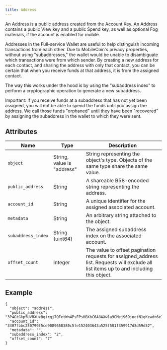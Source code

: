 ```yaml
---
title: Address
---
```

An Address is a public address created from the Account Key. An Address contains a public View key and a public Spend key, as well as optional Fog materials, if the account is enabled for mobile.

Addresses in the Full-service Wallet are useful to help distinguish incoming transactions from each other. Due to MobileCoin's privacy properties, without using "subaddresses," the wallet would be unable to disambiguate which transactions were from which sender. By creating a new address for each contact, and sharing the address with only that contact, you can be certain that when you receive funds at that address, it is from the assigned contact.

The way this works under the hood is by using the "subaddress index" to perform a cryptographic operation to generate a new subaddress.

Important: If you receive funds at a subaddress that has not yet been assigned, you will not be able to spend the funds until you assign the address. We call those funds "orphaned" until they have been "recovered" by assigning the subaddress in the wallet to which they were sent.

## Attributes

| Name | Type | Description |
| ---- | ---- | ----------- |
| `object` | String, value is "address" | String representing the object's type. Objects of the same type share the same value. |
| `public_address` | String | A shareable B58-encoded string representing the address. |
| `account_id` | String | A unique identifier for the assigned associated account. |
| `metadata` | String | An arbitrary string attached to the object. |
| `subaddress_index` | String (uint64) | The assigned subaddress index on the associated account. |
| `offset_count` | Integer | The value to offset pagination requests for assigned_address list. Requests will exclude all list items up to and including this object. |

## Example

```
{
  "object": "address",
  "public_address": "3P4GtGkp5UVBXUzBqirgj7QFetWn4PsFPsHBXbC6A8AXw1a9CMej969jneiN1qKcwdn6e1VtD64EruGVSFQ8wHk5xuBHndpV9WUGQ78vV7Z",
  "account_id": "3407fbbc250799f5ce9089658380c5fe152403643a525f581f359917d8d59d52",
  "metadata": "",
  "subaddress_index": "2",
  "offset_count": "7"
}
```